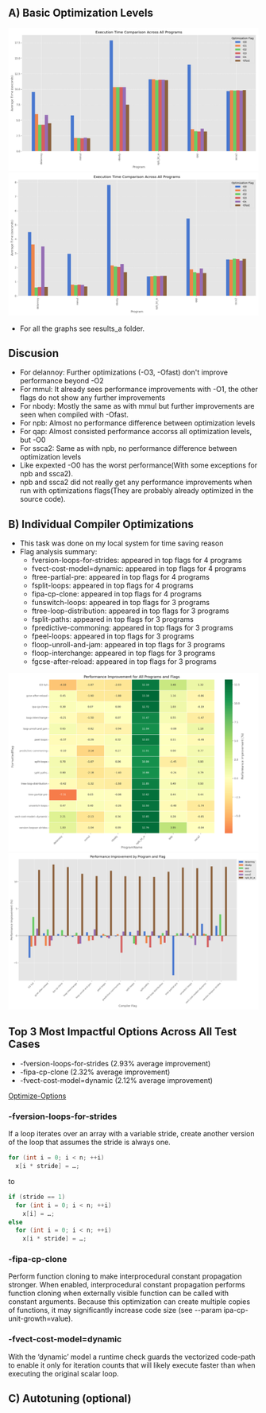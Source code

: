 A) Basic Optimization Levels
----------------------------

![Comparison of GCC optimization levels on cluster](results_a/optimization_summary_bars_cluster.png)
![Comparison of GCC optimization levels on local](results_a/optimization_summary_bars_local.png)
- For all the graphs see results_a folder.

## Discusion
- For delannoy: Further optimizations (-O3, -Ofast) don't improve performance beyond -O2
- For mmul: It already sees performance improvements with -O1, the other flags do not show any further improvements
- For nbody: Mostly the same as with mmul but further improvements are seen when compiled with -Ofast.
- For npb: Almost no performance difference between optimization levels
- For qap: Almost consisted performance accorss all optimization levels, but -O0
- For ssca2: Same as with npb, no performance difference between optimization levels
- Like expexted -O0 has the worst performance(With some exceptions for npb and ssca2).
- npb and ssca2 did not really get any performance improvements when run with optimizations flags(They are probably already optimized in the source code).


B) Individual Compiler Optimizations
------------------------------------
- This task was done on my local system for time saving reason 
- Flag analysis summary:
    - fversion-loops-for-strides: appeared in top flags for 4 programs
    - fvect-cost-model=dynamic: appeared in top flags for 4 programs
    - ftree-partial-pre: appeared in top flags for 4 programs
    - fsplit-loops: appeared in top flags for 4 programs
    - fipa-cp-clone: appeared in top flags for 4 programs
    - funswitch-loops: appeared in top flags for 3 programs
    - ftree-loop-distribution: appeared in top flags for 3 programs
    - fsplit-paths: appeared in top flags for 3 programs
    - fpredictive-commoning: appeared in top flags for 3 programs
    - fpeel-loops: appeared in top flags for 3 programs
    - floop-unroll-and-jam: appeared in top flags for 3 programs
    - floop-interchange: appeared in top flags for 3 programs
    - fgcse-after-reload: appeared in top flags for 3 programs

![Headmap of the flags](results_b/combined_heatmap.png)
![Combined Barchart](results_b/combined_bars.png)

## Top 3 Most Impactful Options Across All Test Cases
- -fversion-loops-for-strides (2.93% average improvement)
- -fipa-cp-clone (2.32% average improvement)
- -fvect-cost-model=dynamic (2.12% average improvement)

[Optimize-Options](https://gcc.gnu.org/onlinedocs/gcc/Optimize-Options.html)
### -fversion-loops-for-strides
If a loop iterates over an array with a variable stride, create another version of the loop that assumes the stride is always one. 

```c
for (int i = 0; i < n; ++i)
  x[i * stride] = …;
```
to 

```c	
if (stride == 1)
  for (int i = 0; i < n; ++i)
    x[i] = …;
else
  for (int i = 0; i < n; ++i)
    x[i * stride] = …;
```

### -fipa-cp-clone

Perform function cloning to make interprocedural constant propagation stronger. When enabled, interprocedural constant propagation performs function cloning when externally visible function can be called with constant arguments. Because this optimization can create multiple copies of functions, it may significantly increase code size (see --param ipa-cp-unit-growth=value).

### -fvect-cost-model=dynamic

With the ‘dynamic’ model a runtime check guards the vectorized code-path to enable it only for iteration counts that will likely execute faster than when executing the original scalar loop.


C) Autotuning (optional)
------------------------